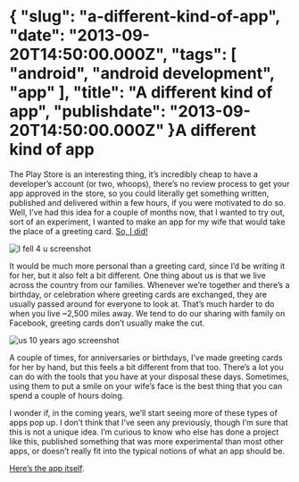 {
    "slug": "a-different-kind-of-app",
    "date": "2013-09-20T14:50:00.000Z",
    "tags": [
        "android",
        "android development",
        "app"
    ],
    "title": "A different kind of app",
    "publishdate": "2013-09-20T14:50:00.000Z"
}A different kind of app
=======================




<p>The Play Store is an interesting thing, it&rsquo;s incredibly cheap to have a developer&rsquo;s account (or two, whoops), there&rsquo;s no review process to get your app approved in the store, so you could literally get something written, published and delivered within a few hours, if you were motivated to do so. Well, I&rsquo;ve had this idea for a couple of months now, that I wanted to try out, sort of an experiment, I wanted to make an app for my wife that would take the place of a greeting card. <a href="https://play.google.com/store/apps/details?id=com.feigdev.forelizabeth" target="_blank">So, I did!</a></p>

<p><img src="http://files.feigdev.com/rr/i_fell_4_u.jpg" alt="I fell 4 u screenshot"/></p>

<p>It would be much more personal than a greeting card, since I&rsquo;d be writing it for her, but it also felt a bit different. One thing about us is that we live across the country from our families. Whenever we&rsquo;re together and there&rsquo;s a birthday, or celebration where greeting cards are exchanged, they are usually passed around for everyone to look at. That&rsquo;s much harder to do when you live ~2,500 miles away. We tend to do our sharing with family on Facebook, greeting cards don&rsquo;t usually make the cut.</p>

<p><img src="http://files.feigdev.com/rr/10_years_couple.jpg" alt="us 10 years ago screenshot"/></p>

<p>A couple of times, for anniversaries or birthdays, I&rsquo;ve made greeting cards for her by hand, but this feels a bit different from that too. There&rsquo;s a lot you can do with the tools that you have at your disposal these days. Sometimes, using them to put a smile on your wife&rsquo;s face is the best thing that you can spend a couple of hours doing.</p>

<p>I wonder if, in the coming years, we&rsquo;ll start seeing more of these types of apps pop up. I don&rsquo;t think that I&rsquo;ve seen any previously, though I&rsquo;m sure that this is not a unique idea. I&rsquo;m curious to know who else has done a project like this, published something that was more experimental than most other apps, or doesn&rsquo;t really fit into the typical notions of what an app should be.</p>

<p><a href="https://play.google.com/store/apps/details?id=com.feigdev.forelizabeth" target="_blank">Here&rsquo;s the app itself</a>.</p>
